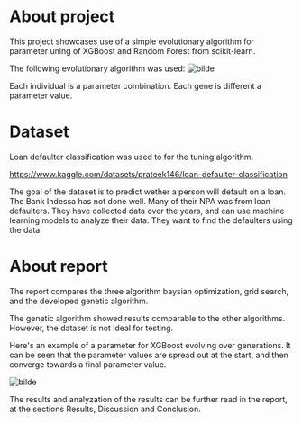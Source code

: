 # About project
This project showcases use of a simple evolutionary algorithm for parameter uning of XGBoost and Random Forest from scikit-learn.

The following evolutionary algorithm was used:
![bilde](https://github.com/user-attachments/assets/f6bbd14a-1c4b-43bf-9cc3-f851a3a1d814)

Each individual is a parameter combination. Each gene is different a parameter value.


# Dataset
Loan defaulter classification was used to for the tuning algorithm.

https://www.kaggle.com/datasets/prateek146/loan-defaulter-classification

The goal of the dataset is to predict wether a person will default on a loan.
The Bank Indessa has not done well. Many of their NPA was from loan defaulters. They have collected data
over the years, and can use machine learning models to analyze their data. They want to find the defaulters
using the data.

# About report
The report compares the three algorithm baysian optimization, grid search, and the developed genetic algorithm.

The genetic algorithm showed results comparable to the other algorithms. However, the dataset is not ideal for testing.

Here's an example of a parameter for XGBoost evolving over generations.
It can be seen that the parameter values are spread out at the start, and then converge towards a final parameter value. 

![bilde](https://github.com/user-attachments/assets/240adb3d-8873-46e3-87de-a5f812c96057)

The results and analyzation of the results can be further read in the report, at the sections Results, Discussion and Conclusion.








